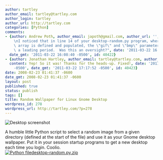 ```yaml
---
author: tartley
author_email: tartley@tartley.com
author_login: tartley
author_url: http://tartley.com
categories: [Python]
comments:
- {author: Andrew Poth, author_email: japoth@gmail.com, author_url: '', content: "Jonathan,\r\
    \nI noticed that in line 14 of your desktop-random.py program, where the image_extensions\
    \ array is defined and populated, the \"gif\" and \"bmp\" parameters are lacking\
    \ a leading period.  Was this an oversight?", date: '2011-03-22 16:08:40 -0500',
  date_gmt: '2011-03-22 16:08:40 -0500', id: 40422}
- {author: Jonathan Hartley, author_email: tartley@tartley.com, author_url: 'http://tartley.com',
  content: Yep! So it was! Thanks for the heads-up. Fixed!, date: '2011-03-22 17:17:52
    -0500', date_gmt: '2011-03-22 17:17:52 -0500', id: 40423}
date: 2008-02-23 01:41:37 -0600
date_gmt: 2008-02-23 01:41:37 -0600
layout: post
published: true
status: publish
tags: []
title: Random Wallpaper for Linux Gnome Desktop
wordpress_id: 278
wordpress_url: http://tartley.com/?p=278
---
```


![Desktop
screenshot](http://tartley.com/wp-content/uploads/2008/02/desktop.jpg)

A humble little Python script to select a random image from a given
directory (defined at the start of the file) and use it as your Gnome
desktop wallpaper. Put it in your session startup programs to get a new
desktop each time you login. Coolio.\
[![Python
file](http://tartley.com/wp-content/uploads/2008/02/doc-python.png)desktop-random.py.zip](http://tartley.com/wp-content/uploads/2011/03/desktop-random.py_.zip)
